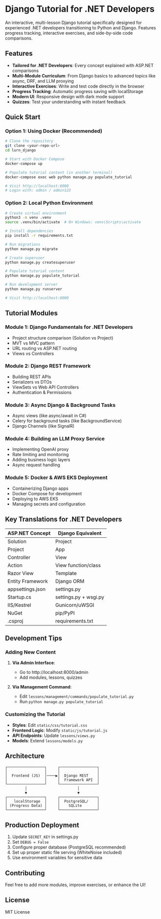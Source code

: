 # Django Tutorial for .NET Developers

An interactive, multi-lesson Django tutorial specifically designed for experienced .NET developers transitioning to Python and Django. Features progress tracking, interactive exercises, and side-by-side code comparisons.

## Features

- **Tailored for .NET Developers**: Every concept explained with ASP.NET comparisons
- **Multi-Module Curriculum**: From Django basics to advanced topics like async, DRF, and LLM proxying
- **Interactive Exercises**: Write and test code directly in the browser
- **Progress Tracking**: Automatic progress saving with localStorage
- **Modern UI**: Responsive design with dark mode support
- **Quizzes**: Test your understanding with instant feedback

## Quick Start

### Option 1: Using Docker (Recommended)

```bash
# Clone the repository
git clone <your-repo-url>
cd lurn_django

# Start with Docker Compose
docker-compose up

# Populate tutorial content (in another terminal)
docker-compose exec web python manage.py populate_tutorial

# Visit http://localhost:8000
# Login with: admin / admin123
```

### Option 2: Local Python Environment

```bash
# Create virtual environment
python3 -m venv .venv
source .venv/bin/activate  # On Windows: venv\Scripts\activate

# Install dependencies
pip install -r requirements.txt

# Run migrations
python manage.py migrate

# Create superuser
python manage.py createsuperuser

# Populate tutorial content
python manage.py populate_tutorial

# Run development server
python manage.py runserver

# Visit http://localhost:8000
```

## Tutorial Modules

### Module 1: Django Fundamentals for .NET Developers
- Project structure comparison (Solution vs Project)
- MVT vs MVC pattern
- URL routing vs ASP.NET routing
- Views vs Controllers

### Module 2: Django REST Framework
- Building REST APIs
- Serializers vs DTOs
- ViewSets vs Web API Controllers
- Authentication & Permissions

### Module 3: Async Django & Background Tasks
- Async views (like async/await in C#)
- Celery for background tasks (like BackgroundService)
- Django Channels (like SignalR)

### Module 4: Building an LLM Proxy Service
- Implementing OpenAI proxy
- Rate limiting and monitoring
- Adding business logic layers
- Async request handling

### Module 5: Docker & AWS EKS Deployment
- Containerizing Django apps
- Docker Compose for development
- Deploying to AWS EKS
- Managing secrets and configuration

## Key Translations for .NET Developers

| ASP.NET Concept | Django Equivalent |
|-----------------|-------------------|
| Solution | Project |
| Project | App |
| Controller | View |
| Action | View function/class |
| Razor View | Template |
| Entity Framework | Django ORM |
| appsettings.json | settings.py |
| Startup.cs | settings.py + wsgi.py |
| IIS/Kestrel | Gunicorn/uWSGI |
| NuGet | pip/PyPI |
| .csproj | requirements.txt |

## Development Tips

### Adding New Content

1. **Via Admin Interface**: 
   - Go to http://localhost:8000/admin
   - Add modules, lessons, quizzes

2. **Via Management Command**:
   - Edit `lessons/management/commands/populate_tutorial.py`
   - Run `python manage.py populate_tutorial`

### Customizing the Tutorial

- **Styles**: Edit `static/css/tutorial.css`
- **Frontend Logic**: Modify `static/js/tutorial.js`
- **API Endpoints**: Update `lessons/views.py`
- **Models**: Extend `lessons/models.py`

## Architecture

```
┌─────────────────┐     ┌─────────────────┐
│                 │     │                 │
│  Frontend (JS)  │────▶│  Django REST    │
│                 │     │  Framework API  │
└─────────────────┘     └─────────────────┘
         │                       │
         ▼                       ▼
┌─────────────────┐     ┌─────────────────┐
│   localStorage  │     │  PostgreSQL/    │
│ (Progress Data) │     │    SQLite       │
└─────────────────┘     └─────────────────┘
```

## Production Deployment

1. Update `SECRET_KEY` in settings.py
2. Set `DEBUG = False`
3. Configure proper database (PostgreSQL recommended)
4. Set up proper static file serving (WhiteNoise included)
5. Use environment variables for sensitive data

## Contributing

Feel free to add more modules, improve exercises, or enhance the UI!

## License

MIT License
